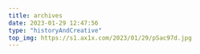 ```yaml
---
title: archives
date: 2023-01-29 12:47:56
type: "historyAndCreative"
top_img: https://s1.ax1x.com/2023/01/29/pSac97d.jpg
---
```

